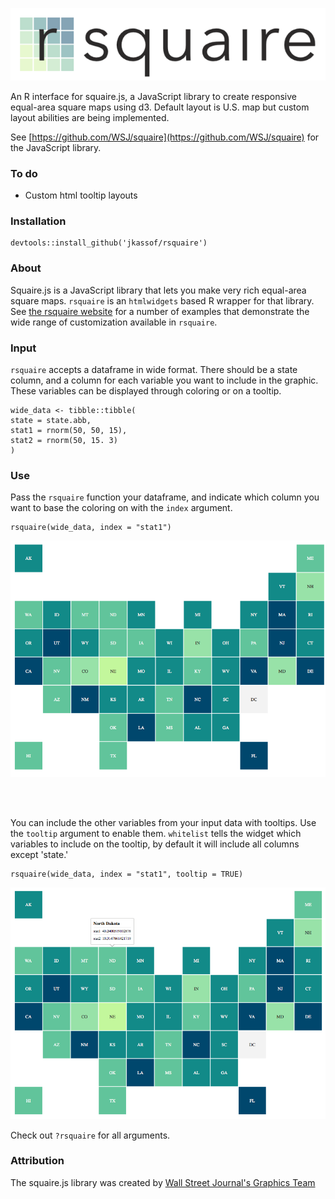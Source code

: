 
<p align="center">
  <img src="img/rsquarelogo.png">
</p>

An R interface for squaire.js, a JavaScript library to create responsive equal-area square maps using d3. Default layout is U.S. map but custom layout abilities are being implemented.  

See [https://github.com/WSJ/squaire](https://github.com/WSJ/squaire) for the JavaScript library.

### To do

- Custom html tooltip layouts

### Installation

```
devtools::install_github('jkassof/rsquaire')
```

### About

Squaire.js is a JavaScript library that lets you make very rich equal-area square maps. `rsquaire` is an `htmlwidgets` based R wrapper for that library. See [the rsquaire website](http://jkassof.com/rsquaire) for a number of examples that demonstrate the wide range of customization available in `rsquaire`.


### Input

`rsquaire` accepts a dataframe in wide format. There should be a state column, and a column for each variable you want to include in the graphic. These variables can be displayed through coloring or on a tooltip.

```
wide_data <- tibble::tibble(
state = state.abb,
stat1 = rnorm(50, 50, 15),
stat2 = rnorm(50, 15. 3)
)

```


### Use


Pass the `rsquaire` function your dataframe, and indicate which column you want to base the coloring on with the `index` argument.

```
rsquaire(wide_data, index = "stat1")
```

![](img/rsquaire.png)

<br><br>

You can include the other variables from your input data with tooltips. Use the `tooltip` argument to enable them. `whitelist` tells the widget which variables to include on the tooltip, by default it will include all columns except 'state.'

```
rsquaire(wide_data, index = "stat1", tooltip = TRUE)
```

![](img/tooltips.png)


Check out `?rsquaire` for all arguments.

### Attribution

The squaire.js library was created by [Wall Street Journal's Graphics Team](https://github.com/WSJ)

